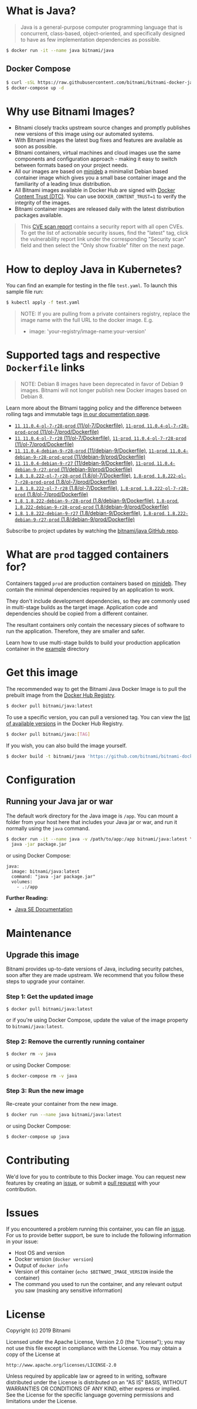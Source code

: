 # What is Java?

> Java is a general-purpose computer programming language that is concurrent, class-based, object-oriented, and specifically designed to have as few implementation dependencies as possible.

```bash
$ docker run -it --name java bitnami/java
```

## Docker Compose

```bash
$ curl -sSL https://raw.githubusercontent.com/bitnami/bitnami-docker-java/master/docker-compose.yml > docker-compose.yml
$ docker-compose up -d
```

# Why use Bitnami Images?

* Bitnami closely tracks upstream source changes and promptly publishes new versions of this image using our automated systems.
* With Bitnami images the latest bug fixes and features are available as soon as possible.
* Bitnami containers, virtual machines and cloud images use the same components and configuration approach - making it easy to switch between formats based on your project needs.
* All our images are based on [minideb](https://github.com/bitnami/minideb) a minimalist Debian based container image which gives you a small base container image and the familiarity of a leading linux distribution.
* All Bitnami images available in Docker Hub are signed with [Docker Content Trust (DTC)](https://docs.docker.com/engine/security/trust/content_trust/). You can use `DOCKER_CONTENT_TRUST=1` to verify the integrity of the images.
* Bitnami container images are released daily with the latest distribution packages available.


> This [CVE scan report](https://quay.io/repository/bitnami/java?tab=tags) contains a security report with all open CVEs. To get the list of actionable security issues, find the "latest" tag, click the vulnerability report link under the corresponding "Security scan" field and then select the "Only show fixable" filter on the next page.

# How to deploy Java in Kubernetes?

You can find an example for testing in the file `test.yaml`. To launch this sample file run:

```bash
$ kubectl apply -f test.yaml
```

> NOTE: If you are pulling from a private containers registry, replace the image name with the full URL to the docker image. E.g.
>
> - image: 'your-registry/image-name:your-version'

# Supported tags and respective `Dockerfile` links

> NOTE: Debian 8 images have been deprecated in favor of Debian 9 images. Bitnami will not longer publish new Docker images based on Debian 8.

Learn more about the Bitnami tagging policy and the difference between rolling tags and immutable tags [in our documentation page](https://docs.bitnami.com/containers/how-to/understand-rolling-tags-containers/).


- [`11`, `11.0.4-ol-7-r28-prod` (11/ol-7/Dockerfile)](https://github.com/bitnami/bitnami-docker-java/blob/11.0.4-ol-7-r28-prod/11/ol-7/Dockerfile), [`11-prod`, `11.0.4-ol-7-r28-prod-prod` (11/ol-7/prod/Dockerfile)](https://github.com/bitnami/bitnami-docker-java/blob/11.0.4-ol-7-r28-prod/11/ol-7/prod/Dockerfile)
- [`11`, `11.0.4-ol-7-r28` (11/ol-7/Dockerfile)](https://github.com/bitnami/bitnami-docker-java/blob/11.0.4-ol-7-r28/11/ol-7/Dockerfile), [`11-prod`, `11.0.4-ol-7-r28-prod` (11/ol-7/prod/Dockerfile)](https://github.com/bitnami/bitnami-docker-java/blob/11.0.4-ol-7-r28/11/ol-7/prod/Dockerfile)
- [`11`, `11.0.4-debian-9-r28-prod` (11/debian-9/Dockerfile)](https://github.com/bitnami/bitnami-docker-java/blob/11.0.4-debian-9-r28-prod/11/debian-9/Dockerfile), [`11-prod`, `11.0.4-debian-9-r28-prod-prod` (11/debian-9/prod/Dockerfile)](https://github.com/bitnami/bitnami-docker-java/blob/11.0.4-debian-9-r28-prod/11/debian-9/prod/Dockerfile)
- [`11`, `11.0.4-debian-9-r27` (11/debian-9/Dockerfile)](https://github.com/bitnami/bitnami-docker-java/blob/11.0.4-debian-9-r27/11/debian-9/Dockerfile), [`11-prod`, `11.0.4-debian-9-r27-prod` (11/debian-9/prod/Dockerfile)](https://github.com/bitnami/bitnami-docker-java/blob/11.0.4-debian-9-r27/11/debian-9/prod/Dockerfile)
- [`1.8`, `1.8.222-ol-7-r28-prod` (1.8/ol-7/Dockerfile)](https://github.com/bitnami/bitnami-docker-java/blob/1.8.222-ol-7-r28-prod/1.8/ol-7/Dockerfile), [`1.8-prod`, `1.8.222-ol-7-r28-prod-prod` (1.8/ol-7/prod/Dockerfile)](https://github.com/bitnami/bitnami-docker-java/blob/1.8.222-ol-7-r28-prod/1.8/ol-7/prod/Dockerfile)
- [`1.8`, `1.8.222-ol-7-r28` (1.8/ol-7/Dockerfile)](https://github.com/bitnami/bitnami-docker-java/blob/1.8.222-ol-7-r28/1.8/ol-7/Dockerfile), [`1.8-prod`, `1.8.222-ol-7-r28-prod` (1.8/ol-7/prod/Dockerfile)](https://github.com/bitnami/bitnami-docker-java/blob/1.8.222-ol-7-r28/1.8/ol-7/prod/Dockerfile)
- [`1.8`, `1.8.222-debian-9-r28-prod` (1.8/debian-9/Dockerfile)](https://github.com/bitnami/bitnami-docker-java/blob/1.8.222-debian-9-r28-prod/1.8/debian-9/Dockerfile), [`1.8-prod`, `1.8.222-debian-9-r28-prod-prod` (1.8/debian-9/prod/Dockerfile)](https://github.com/bitnami/bitnami-docker-java/blob/1.8.222-debian-9-r28-prod/1.8/debian-9/prod/Dockerfile)
- [`1.8`, `1.8.222-debian-9-r27` (1.8/debian-9/Dockerfile)](https://github.com/bitnami/bitnami-docker-java/blob/1.8.222-debian-9-r27/1.8/debian-9/Dockerfile), [`1.8-prod`, `1.8.222-debian-9-r27-prod` (1.8/debian-9/prod/Dockerfile)](https://github.com/bitnami/bitnami-docker-java/blob/1.8.222-debian-9-r27/1.8/debian-9/prod/Dockerfile)

Subscribe to project updates by watching the [bitnami/java GitHub repo](https://github.com/bitnami/bitnami-docker-java).

# What are `prod` tagged containers for?

Containers tagged `prod` are production containers based on [minideb](https://github.com/bitnami/minideb). They contain the minimal dependencies required by an application to work.

They don't include development dependencies, so they are commonly used in multi-stage builds as the target image. Application code and dependencies should be copied from a different container.

The resultant containers only contain the necessary pieces of software to run the application. Therefore, they are smaller and safer.

Learn how to use multi-stage builds to build your production application container in the [example](/example) directory

# Get this image

The recommended way to get the Bitnami Java Docker Image is to pull the prebuilt image from the [Docker Hub Registry](https://hub.docker.com/r/bitnami/java).

```bash
$ docker pull bitnami/java:latest
```

To use a specific version, you can pull a versioned tag. You can view the [list of available versions](https://hub.docker.com/r/bitnami/java/tags/) in the Docker Hub Registry.

```bash
$ docker pull bitnami/java:[TAG]
```

If you wish, you can also build the image yourself.

```bash
$ docker build -t bitnami/java 'https://github.com/bitnami/bitnami-docker-java.git#master:1.8/debian-9'
```

# Configuration

## Running your Java jar or war

The default work directory for the Java image is `/app`. You can mount a folder from your host here that includes your Java jar or war, and run it normally using the `java` command.

```bash
$ docker run -it --name java -v /path/to/app:/app bitnami/java:latest \
  java -jar package.jar
```

or using Docker Compose:

```
java:
  image: bitnami/java:latest
  command: "java -jar package.jar"
  volumes:
    - .:/app
```

**Further Reading:**

  - [Java SE Documentation](https://docs.oracle.com/javase/8/docs/api/)

# Maintenance

## Upgrade this image

Bitnami provides up-to-date versions of Java, including security patches, soon after they are made upstream. We recommend that you follow these steps to upgrade your container.

### Step 1: Get the updated image

```bash
$ docker pull bitnami/java:latest
```

or if you're using Docker Compose, update the value of the image property to `bitnami/java:latest`.

### Step 2: Remove the currently running container

```bash
$ docker rm -v java
```

or using Docker Compose:

```bash
$ docker-compose rm -v java
```

### Step 3: Run the new image

Re-create your container from the new image.

```bash
$ docker run --name java bitnami/java:latest
```

or using Docker Compose:

```bash
$ docker-compose up java
```

# Contributing

We'd love for you to contribute to this Docker image. You can request new features by creating an [issue](https://github.com/bitnami/bitnami-docker-java/issues), or submit a [pull request](https://github.com/bitnami/bitnami-docker-java/pulls) with your contribution.

# Issues

If you encountered a problem running this container, you can file an [issue](https://github.com/bitnami/bitnami-docker-java/issues). For us to provide better support, be sure to include the following information in your issue:

- Host OS and version
- Docker version (`docker version`)
- Output of `docker info`
- Version of this container (`echo $BITNAMI_IMAGE_VERSION` inside the container)
- The command you used to run the container, and any relevant output you saw (masking any sensitive
information)

# License

Copyright (c) 2019 Bitnami

Licensed under the Apache License, Version 2.0 (the "License");
you may not use this file except in compliance with the License.
You may obtain a copy of the License at

    http://www.apache.org/licenses/LICENSE-2.0

Unless required by applicable law or agreed to in writing, software
distributed under the License is distributed on an "AS IS" BASIS,
WITHOUT WARRANTIES OR CONDITIONS OF ANY KIND, either express or implied.
See the License for the specific language governing permissions and
limitations under the License.
